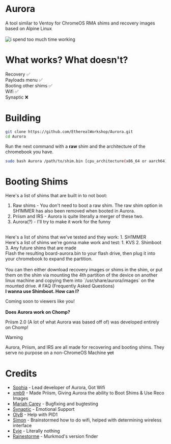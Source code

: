 # Aurora
A tool similar to Ventoy for ChromeOS RMA shims and recovery images based on Alpine Linux<br><br>
![i spend too much time working](https://hackatime-badge.hackclub.com/U085HGVQE9F/Aurora)
# What works? What doesn't?
Recovery :white_check_mark:<br>
Payloads menu :white_check_mark:<br>
Booting other shims :white_check_mark:<br>
Wifi :white_check_mark:<br>
Synaptic :x:<br>

# Building
```bash
git clone https://github.com/EtherealWorkshop/Aurora.git
cd Aurora
```
Run the next command with a **raw** shim and the architecture of the chromebook you have.
```bash
sudo bash Aurora /path/to/shim.bin [cpu_architecture(x86_64 or aarch64)]
```

# Booting Shims

Here's a list of shims that are built in to not boot:
1. Raw shims  -  You don't need to boot a raw shim. The raw shim option in SH1MMER has also been removed when booted in Aurora.
2. Priism and IRS - Aurora is quite literally a merger of these two.
3. Aurora(?) - I'll try to make it work for the funny
<br>
Here's a list of shims that we've tested and they work:
1. SH1MMER
<br>
Here's a list of shims we're gonna make work and test:
1. KVS
2. Shimboot
3. Any future shims that are made
<br>
Flash the resulting board-aurora.bin to your flash drive, then plug it into your chromebook to expand the partition.<br><br>
You can then either download recovery images or shims in the shim, or put them on the shim via mounting the 4th partition of the device on another linux machine and copying them into `/usr/share/aurora/images` on the mounted drive.
# FAQ (Frequently Asked Questions)
<br><b>I wanna use Shimboot. How can I?</b>

Coming soon to viewers like you!<br><br>
<b>Does Aurora work on Chomp?</b>

  Priism 2.0 (A lot of what Aurora was based off of) was developed entirely on Chomp!
> [!WARNING]
> Aurora, Priism, and IRS are all made for recovering and booting shims. They serve no purpose on a non-ChromeOS Machine ~~yet~~

# Credits
- [Sophia](https://discord.com/users/1012095822957133976) - Lead developer of Aurora, Got Wifi
- [xmb9](https://discord.com/users/988950574387068968) - Made Priism, Giving Aurora the ability to Boot Shims & Use Reco Images
- [Mariah Carey](https://discord.com/users/555864478504189956) - Bugfixing and bugtesting
- [Synaptic](https://discord.com/users/405896057139232778) - Emotional Support
- [OlyB](https://discord.com/users/476169716998733834) - Help with PID1
- [Simon](https://discord.com/users/1001820177731686500) - Brainstormed how to do wifi, helped with determining wireless interface
- [Evie](https://discord.com/users/917886650951008276) - Literally nothing
- [Rainestorme](https://github.com/rainestorme) - Murkmod's version finder
